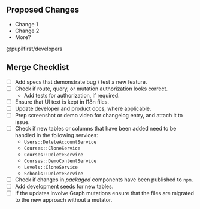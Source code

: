 ## Proposed Changes

- Change 1
- Change 2
- More?

@pupilfirst/developers

## Merge Checklist

- [ ] Add specs that demonstrate bug / test a new feature.
- [ ] Check if route, query, or mutation authorization looks correct.
  - Add tests for authorization, if required.
- [ ] Ensure that UI text is kept in I18n files.
- [ ] Update developer and product docs, where applicable.
- [ ] Prep screenshot or demo video for changelog entry, and attach it to issue.
- [ ] Check if new tables or columns that have been added need to be handled in the following services:
  - `Users::DeleteAccountService`
  - `Courses::CloneService`
  - `Courses::DeleteService`
  - `Courses::DemoContentService`
  - `Levels::CloneService`
  - `Schools::DeleteService`
- [ ] Check if changes in _packaged_ components have been published to `npm`.
- [ ] Add development seeds for new tables.
- [ ] If the updates involve Graph mutations ensure that the files are migrated to the new approach without a mutator.
